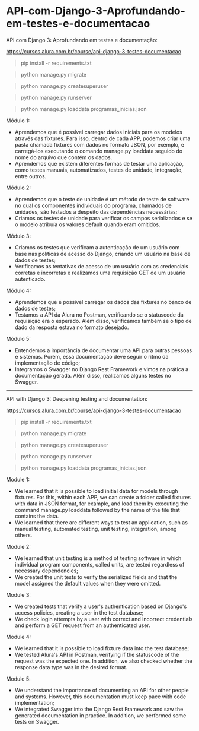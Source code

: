 # API-com-Django-3-Aprofundando-em-testes-e-documentacao

API com Django 3: Aprofundando em testes e documentação: 

https://cursos.alura.com.br/course/api-django-3-testes-documentacao

>pip install -r requirements.txt

>python manage.py migrate

>python manage.py createsuperuser

>python manage.py runserver

>python manage.py loaddata programas_inicias.json

Módulo 1:

* Aprendemos que é possível carregar dados iniciais para os modelos através das fixtures. Para isso, dentro de cada APP, podemos criar uma pasta chamada fixtures com dados no formato JSON, por exemplo, e carregá-los executando o comando manage.py loaddata seguido do nome do arquivo que contém os dados.
* Aprendemos que existem diferentes formas de testar uma aplicação, como testes manuais, automatizados, testes de unidade, integração, entre outros.

Módulo 2:

* Aprendemos que o teste de unidade é um método de teste de software no qual os componentes individuais do programa, chamados de unidades, são testados a despeito das dependências necessárias;
* Criamos os testes de unidade para verificar os campos serializados e se o modelo atribuía os valores default quando eram omitidos.

Módulo 3:

* Criamos os testes que verificam a autenticação de um usuário com base nas políticas de acesso do Django, criando um usuário na base de dados de testes;
* Verificamos as tentativas de acesso de um usuário com as credenciais corretas e incorretas e realizamos uma requisição GET de um usuário autenticado.

Módulo 4:

* Aprendemos que é possível carregar os dados das fixtures no banco de dados de testes;
* Testamos a API da Alura no Postman, verificando se o statuscode da requisição era o esperado. Além disso, verificamos também se o tipo de dado da resposta estava no formato desejado.

Módulo 5:

* Entendemos a importância de documentar uma API para outras pessoas e sistemas. Porém, essa documentação deve seguir o ritmo da implementação de código;
* Integramos o Swagger no Django Rest Framework e vimos na prática a documentação gerada. Além disso, realizamos alguns testes no Swagger.

--------------------------------------------------------------------------------------------------------------------------------------------


API with Django 3: Deepening testing and documentation:

https://cursos.alura.com.br/course/api-django-3-testes-documentacao

>pip install -r requirements.txt

>python manage.py migrate

>python manage.py createsuperuser

>python manage.py runserver

>python manage.py loaddata programas_inicias.json

Module 1:

* We learned that it is possible to load initial data for models through fixtures. For this, within each APP, we can create a folder called fixtures with data in JSON format, for example, and load them by executing the command manage.py loaddata followed by the name of the file that contains the data.
* We learned that there are different ways to test an application, such as manual testing, automated testing, unit testing, integration, among others.

Module 2:

* We learned that unit testing is a method of testing software in which individual program components, called units, are tested regardless of necessary dependencies;
* We created the unit tests to verify the serialized fields and that the model assigned the default values ​​when they were omitted.

Module 3:

* We created tests that verify a user's authentication based on Django's access policies, creating a user in the test database;
* We check login attempts by a user with correct and incorrect credentials and perform a GET request from an authenticated user.

Module 4:

* We learned that it is possible to load fixture data into the test database;
* We tested Alura's API in Postman, verifying if the statuscode of the request was the expected one. In addition, we also checked whether the response data type was in the desired format.

Module 5:

* We understand the importance of documenting an API for other people and systems. However, this documentation must keep pace with code implementation;
* We integrated Swagger into the Django Rest Framework and saw the generated documentation in practice. In addition, we performed some tests on Swagger.
